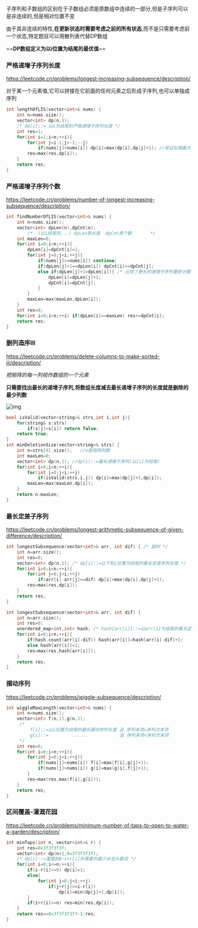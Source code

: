 子序列和子数组的区别在于子数组必须是原数组中连续的一部分,但是子序列可以是非连续的,但是相对位置不变

由于其非连续的特性,**在更新状态时需要考虑之前的所有状态**,而不是只需要考虑前一个状态,特定题目可以用散列表代替DP数组

==**DP数组定义为以i位置为结尾的最优值**==

### 严格递增子序列长度 

https://leetcode.cn/problems/longest-increasing-subsequence/description/

对于某一个元素值,它可以拼接在它前面的任何元素之后形成子序列,也可以单独成序列

```c++
int lengthOfLIS(vector<int>& nums) {
    int n=nums.size();
    vector<int> dp(n,1);
    /* dp[i]::= 以i为结尾的严格递增子序列长度 */
    int res=1;
    for(int i=1;i<n;++i){
        for(int j=i-1;j>-1;--j)
            if(nums[j]<nums[i]) dp[i]=max(dp[i],dp[j]+1); //保证右端最大
        res=max(res,dp[i]);
    }
    return res;
}
```

### 严格递增子序列个数 

https://leetcode.cn/problems/number-of-longest-increasing-subsequence/description/

```c++
int findNumberOfLIS(vector<int>& nums) {
    int n=nums.size();
    vector<int> dpLen(n),dpCnt(n);
        /*  (以i结尾的...) dpLen表长度  dpCnt表个数       */
    int maxLen=0;
    for(int i=0;i<n;++i){
        dpLen[i]=dpCnt[i]=1;
        for(int j=0;j<i;++j){
            if(nums[j]>=nums[i]) continue;
            if(dpLen[j]+1==dpLen[i]) dpCnt[i]+=dpCnt[j];
            else if(dpLen[j]+1>dpLen[i]){ /* 出现了更长的递增子序列重新计数 */
                dpLen[i]=dpLen[j]+1;
                dpCnt[i]=dpCnt[j];
            }
        }
        maxLen=max(maxLen,dpLen[i]);
    }
    int res=0;
    for(int i=0;i<n;++i) if(dpLen[i]==maxLen) res+=dpCnt[i];
    return res;
}
```

### 删列造序III 

https://leetcode.cn/problems/delete-columns-to-make-sorted-iii/description/

*把矩阵的每一列视作数组的一个元素*

**只需要找出最长的递增子序列,将数组长度减去最长递增子序列的长度就是删除的最少列数**

![img](https://pic.leetcode.cn/1737944353-adxVQB-lQDPJxPxwEcFgInNAe7NBP-w97Yjjb97G0EHevqbgXAiAA_1279_494.jpg)

```c++
bool isValid(vector<string>& strs,int i,int j){
    for(string& s:strs)
        if(s[j]>s[i]) return false;
    return true;
}
int minDeletionSize(vector<string>& strs) {
    int n=strs[0].size();	//n是矩阵列数
    int maxLen=0;
    vector<int> dp(n,1); //dp(i)::=最长递增子序列(以[i]为结尾)
    for(int i=0;i<n;++i){
        for(int j=0;j<i;++j)
            if(isValid(strs,i,j)) dp[i]=max(dp[j]+1,dp[i]);
        maxLen=max(maxLen,dp[i]);
    }
    return n-maxLen;
}
```

### 最长定差子序列 

https://leetcode.cn/problems/longest-arithmetic-subsequence-of-given-difference/description/

```c++
int longestSubsequence(vector<int>& arr, int dif) { /* 超时 */
    int n=arr.size();
    int res=0;
    vector<int> dp(n,1); /* dp[i]::=以下标i位置为结尾的最长定差序列长度 */
    for(int i=0;i<n;++i){
        for(int j=0;j<i;++j)
            if(arr[i]-arr[j]==dif) dp[i]=max(dp[i],dp[j]+1);
        res=max(res,dp[i]);
    }
    return res;
}
```

```c++
int longestSubsequence(vector<int>& arr, int dif) {
    int n=arr.size();
    int res=0;
    unordered_map<int,int> hash; /* hash[arr[i]]::=以arr[i]为结尾的最长定差序列长度 */
    for(int i=0;i<n;++i){
        if(hash.count(arr[i]-dif)) hash[arr[i]]=hash[arr[i]-dif]+1;
        else hash[arr[i]]=1;
        res=max(res,hash[arr[i]]);
    }
    return res;
}
```

### 摆动序列 

https://leetcode.cn/problems/wiggle-subsequence/description/

```c++
int wiggleMaxLength(vector<int>& nums) {
    int n=nums.size();
    vector<int> f(n,1),g(n,1);
     /*
         f[i]::=以i位置为结尾的最长摆动序列长度 且 序列末项>序列次末项
         g[i]::=         ......            且 序列末项<序列次末项
     */
    int res=0;
    for(int i=0;i<n;++i){
        for(int j=0;j<i;++j){
            if(nums[j]<nums[i]) f[i]=max(f[i],g[j]+1);
            if(nums[j]>nums[i]) g[i]=max(g[i],f[j]+1);
        }
        res=max(res,max(f[i],g[i]));
    }
    return res;
}
```

### 区间覆盖-灌溉花园 

https://leetcode.cn/problems/minimum-number-of-taps-to-open-to-water-a-garden/description/

```c++
int minTaps(int n, vector<int>& r) {
    int res=0x3f3f3f3f;
    vector<int> dp(n+1,0x3f3f3f3f);
    /* dp[i]::=灌溉到0~i+r[i]所需要的最少水龙头数目 */
    for(int i=0;i<=n;++i){
        if(i-r[i]<=0) dp[i]=1;
        else{
            for(int j=0;j<i;++j)
                if(j+r[j]>=i-r[i])
                    dp[i]=min(dp[j]+1,dp[i]);
        }
        if(i+r[i]>=n) res=min(res,dp[i]);
    }
    return res==0x3f3f3f3f?-1:res;
}
```


